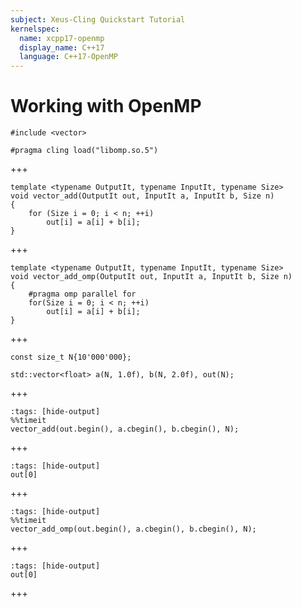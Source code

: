 ```yaml
---
subject: Xeus-Cling Quickstart Tutorial
kernelspec:
  name: xcpp17-openmp
  display_name: C++17
  language: C++17-OpenMP
---
```


# Working with OpenMP

```{code-cell} cpp
#include <vector>

#pragma cling load("libomp.so.5")
```
+++
```{code-cell} cpp
template <typename OutputIt, typename InputIt, typename Size>
void vector_add(OutputIt out, InputIt a, InputIt b, Size n)
{
    for (Size i = 0; i < n; ++i)
        out[i] = a[i] + b[i];
}
```
+++
```{code-cell} cpp
template <typename OutputIt, typename InputIt, typename Size>
void vector_add_omp(OutputIt out, InputIt a, InputIt b, Size n)
{
    #pragma omp parallel for
    for(Size i = 0; i < n; ++i)
        out[i] = a[i] + b[i];
}
```
+++
```{code-cell} cpp
const size_t N{10'000'000};

std::vector<float> a(N, 1.0f), b(N, 2.0f), out(N);
```
+++
```{code-cell} cpp
:tags: [hide-output]
%%timeit
vector_add(out.begin(), a.cbegin(), b.cbegin(), N);
```
+++
```{code-cell} cpp
:tags: [hide-output]
out[0]
```
+++
```{code-cell} cpp
:tags: [hide-output]
%%timeit
vector_add_omp(out.begin(), a.cbegin(), b.cbegin(), N);
```
+++
```{code-cell} cpp
:tags: [hide-output]
out[0]
```
+++
